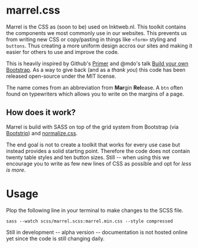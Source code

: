 # marrel.css
Marrel is the CSS as (soon to be) used on Inktweb.nl. This toolkit contains the components we most commonly use in our websites. This prevents us from writing new CSS or copy/pasting in things like `<form>` styling and `buttons`. Thus creating a more uniform design accros our sites and making it easier for others to use and improve the code.

This is heavily inspired by Github's [Primer](https://github.com/primer/primer) and @mdo's talk [Build your own Bootstrap](https://speakerdeck.com/mdo/build-your-own-bootstrap). As a way to give back (and as a *thank you*) this code has been released open-source under the MIT license.

The name comes from an abbreviation from **Mar**gin **Rel**ease. A `btn` often found on typewriters which allows you to write on the margins of a page.

## How does it work?
Marrel is build with SASS on top of the grid system from Bootstrap (via [Bootstrip](https://github.com/MartijnOud/bootstrip)) and [normalize.css](https://necolas.github.io/normalize.css/).

The end goal is not to create a toolkit that works for every use case but instead provides a solid starting point. Therefore the code does not contain twenty table styles and ten button sizes. Still -- when using this we encourage you to write as few new lines of CSS as possible and opt for *less is more*.

# Usage
Plop the following line in your terminal to make changes to the SCSS file. 
````
sass --watch scss/marrel.scss:marrel.min.css --style compressed
````

Still in development -- alpha version -- documentation is not hosted online yet since the code is still changing daily.

